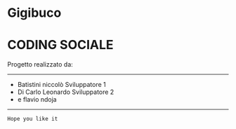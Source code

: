 # Gigibuco
# CODING SOCIALE
Progetto realizzato da:
***

* Batistini niccolò Sviluppatore 1
* Di Carlo Leonardo Sviluppatore 2
* e flavio ndoja

***

`Hope you like it`
